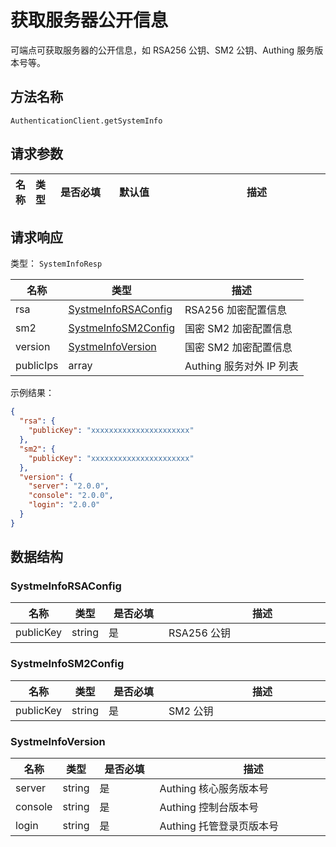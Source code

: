 # 获取服务器公开信息

<!--
  警告⚠️：
  不要直接修改该文档，
  https://github.com/Authing/authing-docs-factory
  使用该项目进行生成
-->

<LastUpdated />

可端点可获取服务器的公开信息，如 RSA256 公钥、SM2 公钥、Authing 服务版本号等。

## 方法名称

`AuthenticationClient.getSystemInfo`

## 请求参数

| 名称 | 类型 | <div style="width:80px">是否必填</div> | <div style="width:60px">默认值</div> | <div style="width:300px">描述</div> | <div style="width:200px">示例值</div> |
| ---- | ---- | ---- | ---- | ---- | ---- |



  
## 请求响应

类型： `SystemInfoResp`

| 名称 | 类型 | 描述 |
| ---- | ---- | ---- |
| rsa | <a href="#SystmeInfoRSAConfig">SystmeInfoRSAConfig</a> | RSA256 加密配置信息 |
| sm2 | <a href="#SystmeInfoSM2Config">SystmeInfoSM2Config</a> | 国密 SM2 加密配置信息 |
| version | <a href="#SystmeInfoVersion">SystmeInfoVersion</a> | 国密 SM2 加密配置信息 |
| publicIps | array | Authing 服务对外 IP 列表 |



示例结果：

```json
{
  "rsa": {
    "publicKey": "xxxxxxxxxxxxxxxxxxxxxx"
  },
  "sm2": {
    "publicKey": "xxxxxxxxxxxxxxxxxxxxxx"
  },
  "version": {
    "server": "2.0.0",
    "console": "2.0.0",
    "login": "2.0.0"
  }
}
```

## 数据结构


### <a id="SystmeInfoRSAConfig"></a> SystmeInfoRSAConfig

| 名称 | 类型 | <div style="width:80px">是否必填</div> | <div style="width:300px">描述</div> | <div style="width:200px">示例值</div> |
| ---- |  ---- | ---- | ---- | ---- |
| publicKey | string | 是 | RSA256 公钥   |  `xxxxxxxxxxxxxxxxxxxxxx` |


### <a id="SystmeInfoSM2Config"></a> SystmeInfoSM2Config

| 名称 | 类型 | <div style="width:80px">是否必填</div> | <div style="width:300px">描述</div> | <div style="width:200px">示例值</div> |
| ---- |  ---- | ---- | ---- | ---- |
| publicKey | string | 是 | SM2 公钥   |  `xxxxxxxxxxxxxxxxxxxxxx` |


### <a id="SystmeInfoVersion"></a> SystmeInfoVersion

| 名称 | 类型 | <div style="width:80px">是否必填</div> | <div style="width:300px">描述</div> | <div style="width:200px">示例值</div> |
| ---- |  ---- | ---- | ---- | ---- |
| server | string | 是 | Authing 核心服务版本号   |  `2.0.0` |
| console | string | 是 | Authing 控制台版本号   |  `2.0.0` |
| login | string | 是 | Authing 托管登录页版本号   |  `2.0.0` |


